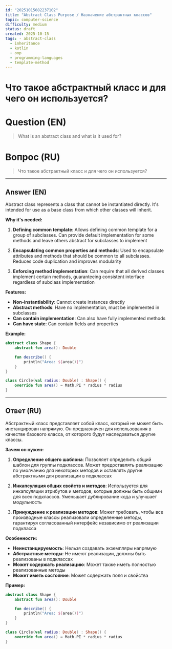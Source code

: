 ```yaml
---
id: "20251015082237102"
title: "Abstract Class Purpose / Назначение абстрактных классов"
topic: computer-science
difficulty: medium
status: draft
created: 2025-10-15
tags: - abstract-class
  - inheritance
  - kotlin
  - oop
  - programming-languages
  - template-method
---
```

# Что такое абстрактный класс и для чего он используется?

# Question (EN)
> What is an abstract class and what is it used for?

# Вопрос (RU)
> Что такое абстрактный класс и для чего он используется?

---

## Answer (EN)

Abstract class represents a class that cannot be instantiated directly. It's intended for use as a base class from which other classes will inherit.

**Why it's needed:**

1. **Defining common template**: Allows defining common template for a group of subclasses. Can provide default implementation for some methods and leave others abstract for subclasses to implement

2. **Encapsulating common properties and methods**: Used to encapsulate attributes and methods that should be common to all subclasses. Reduces code duplication and improves modularity

3. **Enforcing method implementation**: Can require that all derived classes implement certain methods, guaranteeing consistent interface regardless of subclass implementation

**Features:**
- **Non-instantiability**: Cannot create instances directly
- **Abstract methods**: Have no implementation, must be implemented in subclasses
- **Can contain implementation**: Can also have fully implemented methods
- **Can have state**: Can contain fields and properties

**Example:**
```kotlin
abstract class Shape {
    abstract fun area(): Double

    fun describe() {
        println("Area: ${area()}")
    }
}

class Circle(val radius: Double) : Shape() {
    override fun area() = Math.PI * radius * radius
}
```

---

## Ответ (RU)

Абстрактный класс представляет собой класс, который не может быть инстанцирован напрямую. Он предназначен для использования в качестве базового класса, от которого будут наследоваться другие классы.

**Зачем он нужен:**

1. **Определение общего шаблона**: Позволяет определить общий шаблон для группы подклассов. Может предоставлять реализацию по умолчанию для некоторых методов и оставлять другие абстрактными для реализации в подклассах

2. **Инкапсуляция общих свойств и методов**: Используется для инкапсуляции атрибутов и методов, которые должны быть общими для всех подклассов. Уменьшает дублирование кода и улучшает модульность

3. **Принуждение к реализации методов**: Может требовать, чтобы все производные классы реализовали определенные методы, гарантируя согласованный интерфейс независимо от реализации подкласса

**Особенности:**
- **Неинстанцируемость**: Нельзя создавать экземпляры напрямую
- **Абстрактные методы**: Не имеют реализации, должны быть реализованы в подклассах
- **Может содержать реализацию**: Может также иметь полностью реализованные методы
- **Может иметь состояние**: Может содержать поля и свойства

**Пример:**
```kotlin
abstract class Shape {
    abstract fun area(): Double

    fun describe() {
        println("Area: ${area()}")
    }
}

class Circle(val radius: Double) : Shape() {
    override fun area() = Math.PI * radius * radius
}
```

